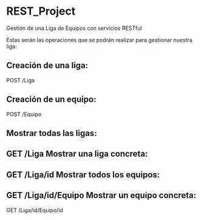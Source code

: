 # REST_Project
Gestión de una Liga de Equipos con servicios RESTful



Estas serán las operaciones que se podrán realizar para gestionar nuestra liga:

  Creación de una liga:
  --
  POST /Liga 
  
  Creación de un equipo:
  --
  POST /Equipo
  
  Mostrar todas las ligas:
  --
  GET  /Liga
  Mostrar una liga concreta:
  --
  GET  /Liga/id
  Mostrar todos los equipos:
  --
  GET /Liga/id/Equipo
   Mostrar un equipo concreta:
  --
  GET /Liga/id/Equipo/id
  
